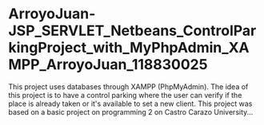 # ArroyoJuan-JSP_SERVLET_Netbeans_ControlParkingProject_with_MyPhpAdmin_XAMPP_ArroyoJuan_118830025
This project uses databases through XAMPP (PhpMyAdmin). The idea of this project is to have a control parking where the user can verify if the place is already taken or it's available to set a new client. This project was based on a basic project on programming 2 on Castro Carazo University...
